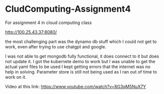 # CludComputing-Assignment4
 For assignment 4 in cloud computing class



 
http://100.25.43.37:8080/

the most challenging part was the dynamo db stuff which I could not get to work, even after trying to use chatgpt and google.

I was not able to get mongodb fully functional, it does connect to it but does not update it. 
I got the kubernete demo to work  but I was unable to get the actual yaml files to be used I kept getting errors that the internet was no help in solving.
Parameter store is still not being used as I ran out of time to work on it.

Video at this link: https://www.youtube.com/watch?v=8G3qM5NuX7Y
